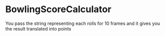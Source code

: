 # BowlingScoreCalculator
You pass the string representing each rolls for 10 frames and it gives you the result translated into points
